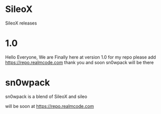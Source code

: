 # SileoX
SileoX releases

# 1.0
Hello Everyone,
We are Finally here at version 1.0 for my repo please add
https://repo.realmcode.com
thank you and soon sn0wpack will be there

# sn0wpack
sn0wpack is a blend of SileoX and sileo

will be soon at https://repo.realmcode.com